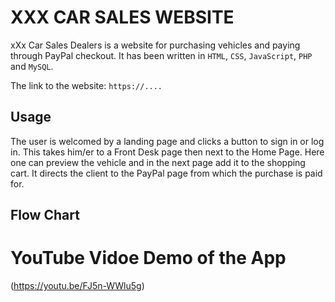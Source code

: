 # XXX CAR SALES WEBSITE

xXx Car Sales Dealers is a website for purchasing vehicles and paying through PayPal checkout.
It has been written in `HTML`, `CSS`, `JavaScript`, `PHP` and `MySQL`.

The link to the website:
`https://....`

## Usage

The user is welcomed by a landing page and clicks a button to sign in or log in. This takes him/er to a Front Desk page then next to the Home Page. Here one can preview the vehicle and in the next page add it to the shopping cart. It directs the client to the PayPal page from which the purchase is paid for.

## Flow Chart

# YouTube Vidoe Demo of the App

(https://youtu.be/FJ5n-WWlu5g)
